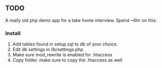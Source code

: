 ## TODO

A really old php demo app for a take home interview. Spend ~6hr on this.

### Install

1. Add tables found in setup.sql to db of your choice.
2. Edit db settings in lib/settings.php
3. Make sure mod_rewrite is enabled for .htaccess
4. Copy folder. make sure to copy the .htaccess as well
